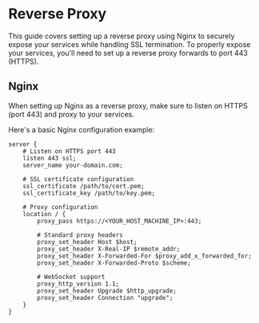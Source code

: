# Reverse Proxy

This guide covers setting up a reverse proxy using Nginx to securely expose your services while handling SSL termination.
To properly expose your services, you'll need to set up a reverse proxy forwards to port 443 (HTTPS).

## Nginx

When setting up Nginx as a reverse proxy, make sure to listen on HTTPS (port 443) and proxy to your services.

Here's a basic Nginx configuration example:

```nginx
server {
    # Listen on HTTPS port 443
    listen 443 ssl;
    server_name your-domain.com;

    # SSL certificate configuration
    ssl_certificate /path/to/cert.pem;
    ssl_certificate_key /path/to/key.pem;

    # Proxy configuration
    location / {
        proxy_pass https://<YOUR_HOST_MACHINE_IP>:443;

        # Standard proxy headers
        proxy_set_header Host $host;
        proxy_set_header X-Real-IP $remote_addr;
        proxy_set_header X-Forwarded-For $proxy_add_x_forwarded_for;
        proxy_set_header X-Forwarded-Proto $scheme;

        # WebSocket support
        proxy_http_version 1.1;
        proxy_set_header Upgrade $http_upgrade;
        proxy_set_header Connection "upgrade";
    }
}
```
